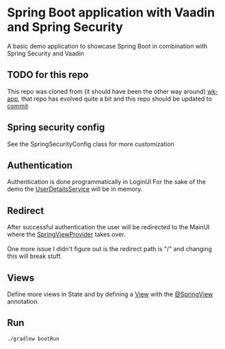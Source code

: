 # Spring Boot application with Vaadin and Spring Security
A basic demo application to showcase Spring Boot in combination with Spring Security and Vaadin

## TODO for this repo
This repo was cloned from (it should have been the other way around) [wk-app](https://github.com/JenoDK/wk-app), that repo has evolved quite a bit and this repo should be updated to [commit](https://github.com/JenoDK/wk-app/commit/cb4cdce3f37a4a30c68ddbb8c5bd01951df3cc02)

## Spring security config
See the SpringSecurityConfig class for more customization

## Authentication
Authentication is done programmatically in LoginUI 
For the sake of the demo the [UserDetailsService](http://www.baeldung.com/spring-security-authentication-with-a-database)
will be in memory.

## Redirect
After successful authentication the user will be redirected to the MainUI where the [SpringViewProvider](https://vaadin.com/api/vaadin-spring/com/vaadin/spring/navigator/SpringViewProvider.html)
takes over.
<br/>
<br/>
One more issue I didn't figure out is the redirect path is "/" and changing this will break stuff.

## Views
Define more views in State and by defining a 
[View](https://vaadin.com/api/com/vaadin/navigator/View.html) 
with the [@SpringView](https://vaadin.com/api/vaadin-spring/com/vaadin/spring/annotation/SpringView.html) annotation.

## Run
```bash
./gradlew bootRun
```

